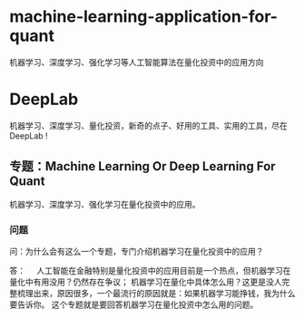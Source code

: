 # machine-learning-application-for-quant
机器学习、深度学习、强化学习等人工智能算法在量化投资中的应用方向

DeepLab
=====
机器学习、深度学习、量化投资，新奇的点子、好用的工具、实用的工具，尽在DeepLab ! 

专题：Machine Learning Or Deep Learning For Quant
------
机器学习、深度学习、强化学习在量化投资中的应用。

### 问题
问：为什么会有这么一个专题，专门介绍机器学习在量化投资中的应用？

答：     
人工智能在金融特别是量化投资中的应用目前是一个热点，但机器学习在量化中有用没用？仍然存在争议；
机器学习在量化中具体怎么用？这更是没人完整梳理出来，原因很多，一个最流行的原因就是：如果机器学习能挣钱，我为什么要告诉你。
这个专题就是要回答机器学习在量化投资中怎么用的问题。




